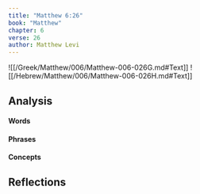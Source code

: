 ```yaml
---
title: "Matthew 6:26"
book: "Matthew"
chapter: 6
verse: 26
author: Matthew Levi
---
```

![[/Greek/Matthew/006/Matthew-006-026G.md#Text]]
![[/Hebrew/Matthew/006/Matthew-006-026H.md#Text]]

## Analysis

#### Words

#### Phrases

#### Concepts

## Reflections
